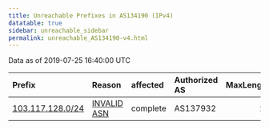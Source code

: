 ```yaml
---
title: Unreachable Prefixes in AS134190 (IPv4)
datatable: true
sidebar: unreachable_sidebar
permalink: unreachable_AS134190-v4.html
---
```


Data as of 2019-07-25 16:40:00 UTC


<div class="datatable-begin"></div>

| Prefix                                                     | Reason                                                                                                   | affected   | Authorized AS   |   MaxLength | Anchor                                       |   unreachable /24s |
|:-----------------------------------------------------------|:---------------------------------------------------------------------------------------------------------|:-----------|:----------------|------------:|:---------------------------------------------|-------------------:|
| [103.117.128.0/24](https://stat.ripe.net/103.117.128.0/24) | [INVALID ASN](https://rpki-validator.ripe.net/announcement-preview?asn=AS134190&prefix=103.117.128.0/24) | complete   | AS137932        |          24 | [APNIC](unreachable_APNIC_RPKI_Root-v4.html) |                  1 |

<div class="datatable-end"></div>